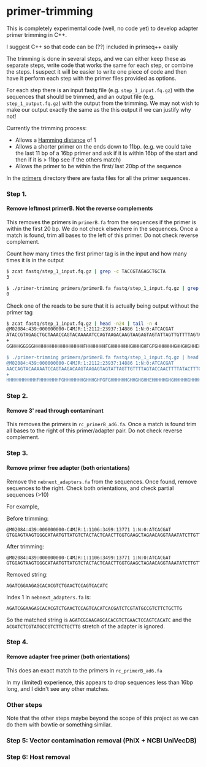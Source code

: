 # primer-trimming

This is completely experimental code (well, no code yet) to develop adapter primer trimming in C++.

I suggest C++ so that code can be (??) included in prinseq++ easily

The trimming is done in several steps, and we can either keep these as separate steps, write code that works the same for each step, or combine the steps. I suspect it will be easier to write one piece of code and then have it perform each step with the primer files provided as options.

For each step there is an input fastq file (e.g. `step_1_input.fq.gz`) with the sequences that should be trimmed, and an output file (e.g. `step_1_output.fq.gz`) with the output from the trimming. We may not wish to make our output exactly the same as the this output if we can justify why not!

Currently the trimming process:
- Allows a [Hamming distance](https://en.wikipedia.org/wiki/Hamming_distance) of 1
- Allows a shorter primer on the ends down to 11bp. (e.g. we could take the last 11 bp of a 16bp primer and ask if it is within 16bp of the start and then if it is > 11bp see if the others match)
- Allows the primer to be within the first/ last 20bp of the sequence



In the [primers](primers) directory there are fasta files for all the primer sequences.

### Step 1.

#### Remove leftmost primerB. Not the reverse complements

This removes the primers in `primerB.fa` from the sequences if the primer is within the first 20 bp. We do not check elsewhere in the sequences. Once a match is found, trim all bases to the left of this primer.
Do not check reverse complement.

Count how many times the first primer tag is in the input and how many times it is in the output
```sh
$ zcat fastq/step_1_input.fq.gz | grep -c TACCGTAGAGCTGCTA
3

$ ./primer-trimming primers/primerB.fa fastq/step_1_input.fq.gz | grep -c TACCGTAGAGCTGCTA
0
```

Check one of the reads to be sure that it is actually being output without the primer tag
```sh
$ zcat fastq/step_1_input.fq.gz | head -n24 | tail -n 4
@M02084:439:000000000-C4MJR:1:2112:23937:14886 1:N:0:ATCACGAT
ATACCGTAGAGCTGCTAAACCAGTACAAAAATCCAGTAAGACAAGTAAGAGTAGTATTAGTTGTTTTAGTACCAACTTTTATACTTTCAATATTACTAATAAATCTCTTAATGTCATCTTTTCTAAGAGTATCTCCAGTAGGATCTTCAAGTTTATAATAAGCCTTTTCAAATTCTTTAGCAGGACTCCAAGATTTATATCCATCTGGATAAGTTACTTCATAACCCATT
+
GGHHHGGGGGHHHHHHHHHHHHHHHHHHFHHHHHHHFGHHHHHHHGHHHGHFGFGHHHHHHGHHGHGHHEHHHHHGHGHHHHHGHHHHHGGHHHEHHHHHHHHHHHHHHHHHEFHFHFHHHHFHHHHHHHGHHFFHFGHHHGFHHHHHHDFHHHFEHGFHHFHHHHHHBFHFHGHHHBHGGGHFFHCC1G1GCGFHD<<DHB<D11GB1<F11FDF0DGF00DDGFA<<0

$ ./primer-trimming primers/primerB.fa fastq/step_1_input.fq.gz | head -n24 | tail -n 4
@M02084:439:000000000-C4MJR:1:2112:23937:14886 1:N:0:ATCACGAT
AACCAGTACAAAAATCCAGTAAGACAAGTAAGAGTAGTATTAGTTGTTTTAGTACCAACTTTTATACTTTCAATATTACTAATAAATCTCTTAATGTCATCTTTTCTAAGAGTATCTCCAGTAGGATCTTCAAGTTTATAATAAGCCTTTTCAAATTCTTTAGCAGGACTCCAAGATTTATATCCATCTGGATAAGTTACTTCATAACCCATT
+
HHHHHHHHHHHFHHHHHHHFGHHHHHHHGHHHGHFGFGHHHHHHGHHGHGHHEHHHHHGHGHHHHHGHHHHHGGHHHEHHHHHHHHHHHHHHHHHEFHFHFHHHHFHHHHHHHGHHFFHFGHHHGFHHHHHHDFHHHFEHGFHHFHHHHHHBFHFHGHHHBHGGGHFFHCC1G1GCGFHD<<DHB<D11GB1<F11FDF0DGF00DDGFA<<0

```

### Step 2.

#### Remove 3' read through contaminant

This removes the primers in `rc_primerB_ad6.fa`. Once a match is found trim all bases to the right of this primer/adapter pair. 
Do not check reverse complement.

### Step 3.

#### Remove primer free adapter (both orientations)

Remove the `nebnext_adapters.fa` from the sequences. Once found, remove sequences to the right.
Check both orientations, and check partial sequences (>10)

For example,

Before trimming:
```
@M02084:439:000000000-C4MJR:1:1106:3499:13771 1:N:0:ATCACGAT
GTGGAGTAAGTGGGCATAATGTTATGTCTACTACTCAACTTGGTGAAGCTAGAACAGGTAAATATCTTGTTATGAATAAATTTGCAGATAGTGAAACTAAACCTAGTAGACTTGATGTAGATTTTAATTCTCTCTATACTGATATTAAAAATAAATTAGTTGGAGAAGGATTTGGATCAGGTGTTGGAATTGGAGATCGGAAGAGCACACGTCTGAACTCCAGTCACATC
```

After trimming:
```
@M02084:439:000000000-C4MJR:1:1106:3499:13771 1:N:0:ATCACGAT
GTGGAGTAAGTGGGCATAATGTTATGTCTACTACTCAACTTGGTGAAGCTAGAACAGGTAAATATCTTGTTATGAATAAATTTGCAGATAGTGAAACTAAACCTAGTAGACTTGATGTAGATTTTAATTCTCTCTATACTGATATTAAAAATAAATTAGTTGGAGAAGGATTTGGATCAGGTGTTGGAATTGG
```

Removed string:
```
AGATCGGAAGAGCACACGTCTGAACTCCAGTCACATC
```

Index 1 in `nebnext_adapters.fa` is:
```
AGATCGGAAGAGCACACGTCTGAACTCCAGTCACATCACGATCTCGTATGCCGTCTTCTGCTTG
```

So the matched string is `AGATCGGAAGAGCACACGTCTGAACTCCAGTCACATC` and the `ACGATCTCGTATGCCGTCTTCTGCTTG` stretch of the adapter is ignored.


### Step 4.

#### Remove adapter free primer (both orientations)

This does an exact match to the primers in `rc_primerB_ad6.fa`

In my (limited) experience, this appears to drop sequences less than 16bp long, and I didn't see any other matches.

### Other steps

Note that the other steps maybe beyond the scope of this project as we can do them with bowtie or something similar.

### Step 5: Vector contamination removal (PhiX + NCBI UniVecDB)

### Step 6: Host removal
